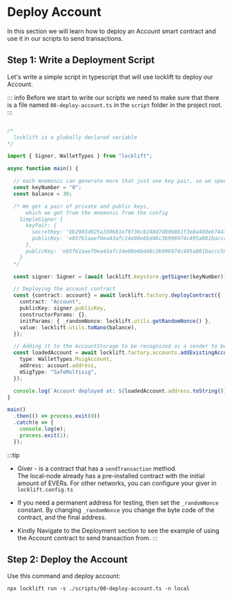 # Deploy Account

In this section we will learn how to deploy an Account smart contract and use it in our scripts to send transactions.


## Step 1: Write a Deployment Script

Let's write a simple script in typescript that will use locklift to deploy our Account.&#x20;

::: info
Before we start to write our scripts we need to make sure that there is a file named `00-deploy-account.ts` in the `script` folder in the project root.
:::

``` typescript

/*
  locklift is a globally declared variable
*/

import { Signer, WalletTypes } from "locklift";

async function main() {

  // each mnemonic can generate more that just one key pair, so we specify which pair do we want.
  const keyNumber = "0";
  const balance = 30;

  /* We get a pair of private and public keys,
      which we get from the mnemonic from the config
    SimpleSigner {
      keyPair: {
        secretKey: 'bb2903d025a330681e78f3bcb248d7d89b861f3e8a480eb74438ec0299319f7a',
        publicKey: 'e85f61aaef0ea43afc14e08e6bd46c3b996974c495a881baccc58760f6349300'
      },
      publicKey: 'e85f61aaef0ea43afc14e08e6bd46c3b996974c495a881baccc58760f6349300'
    }
  */

  const signer: Signer = (await locklift.keystore.getSigner(keyNumber))!;

  // Deploying the account contract
  const {contract: account} = await locklift.factory.deployContract({
    contract: "Account",
    publicKey: signer.publicKey,
    constructorParams: {},
    initParams: { _randomNonce: locklift.utils.getRandomNonce() },
    value: locklift.utils.toNano(balance),
  });

  // Adding it to the AccountStorage to be recognized as a sender to be able to send transaction from it
  const loadedAccount = await locklift.factory.accounts.addExistingAccount({
    type: WalletTypes.MsigAccount,
    address: account.address,
    mSigType: "SafeMultisig",
  });

  console.log(`Account deployed at: ${loadedAccount.address.toString()}`);
}

main()
  .then(() => process.exit(0))
  .catch(e => {
    console.log(e);
    process.exit(1);
  });

```

:::tip
- Giver - is a contract that has a `sendTransaction` method.\
The local-node already
has a pre-installed contract with the initial amount of EVERs. For other networks, you can configure your giver in `locklift.config.ts`

- If you need a permanent address for testing, then set the `_randomNonce` constant. By changing  `_randomNonce` you change the byte code of the contract, and the final address.

- Kindly Navigate to the Deployment section to see the example of using the Account contract to send transaction from.
:::

## Step 2: Deploy the Account

Use this command and deploy account:

```shell
npx locklift run -s ./scripts/00-deploy-account.ts -n local
```
<ImgContainer src= '/deployAccOutput.png' width="100%"  altText="deployAccountOutput" />

<script lang="ts" >
import { defineComponent, ref, onMounted } from "vue";
import ImgContainer from "../../../.vitepress/theme/components/shared/BKDImgContainer.vue"

export default defineComponent({
  name: "Diagrams",
  components :{
    ImgContainer
  },
  setup() {
    return {
    };
  },
});

</script>